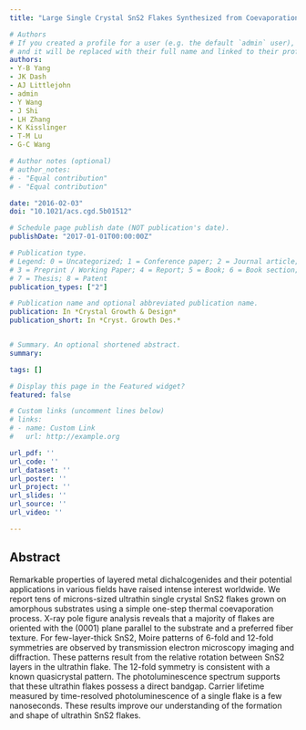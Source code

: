 ```yaml
---
title: "Large Single Crystal SnS2 Flakes Synthesized from Coevaporation of Sn and S"

# Authors
# If you created a profile for a user (e.g. the default `admin` user), write the username (folder name) here 
# and it will be replaced with their full name and linked to their profile.
authors:
- Y-B Yang
- JK Dash
- AJ Littlejohn
- admin
- Y Wang
- J Shi
- LH Zhang
- K Kisslinger
- T-M Lu
- G-C Wang

# Author notes (optional)
# author_notes:
# - "Equal contribution"
# - "Equal contribution"

date: "2016-02-03"
doi: "10.1021/acs.cgd.5b01512"

# Schedule page publish date (NOT publication's date).
publishDate: "2017-01-01T00:00:00Z"

# Publication type.
# Legend: 0 = Uncategorized; 1 = Conference paper; 2 = Journal article;
# 3 = Preprint / Working Paper; 4 = Report; 5 = Book; 6 = Book section;
# 7 = Thesis; 8 = Patent
publication_types: ["2"]

# Publication name and optional abbreviated publication name.
publication: In *Crystal Growth & Design*
publication_short: In *Cryst. Growth Des.*


# Summary. An optional shortened abstract.
summary:

tags: []

# Display this page in the Featured widget?
featured: false

# Custom links (uncomment lines below)
# links:
# - name: Custom Link
#   url: http://example.org

url_pdf: ''
url_code: ''
url_dataset: ''
url_poster: ''
url_project: ''
url_slides: ''
url_source: ''
url_video: ''

---
```

## Abstract
Remarkable properties of layered metal dichalcogenides and their potential applications in various fields have raised intense interest worldwide. We report tens of microns-sized ultrathin single crystal SnS2 flakes grown on amorphous substrates using a simple one-step thermal coevaporation process. X-ray pole figure analysis reveals that a majority of flakes are oriented with the (0001) plane parallel to the substrate and a preferred fiber texture. For few-layer-thick SnS2, Moire patterns of 6-fold and 12-fold symmetries are observed by transmission electron microscopy imaging and diffraction. These patterns result from the relative rotation between SnS2 layers in the ultrathin flake. The 12-fold symmetry is consistent with a known quasicrystal pattern. The photoluminescence spectrum supports that these ultrathin flakes possess a direct bandgap. Carrier lifetime measured by time-resolved photoluminescence of a single flake is a few nanoseconds. These results improve our understanding of the formation and shape of ultrathin SnS2 flakes.